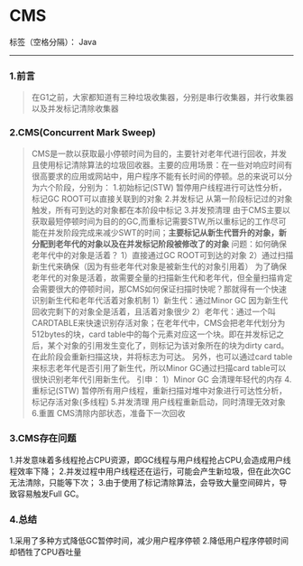 # CMS

标签（空格分隔）： Java

---

### 1.前言
> 在G1之前，大家都知道有三种垃圾收集器，分别是串行收集器，并行收集器以及并发标记清除收集器

### 2.CMS(Concurrent Mark Sweep)
>  CMS是一款以获取最小停顿时间为目的，主要针对老年代进行回收，并发且使用标记清除算法的垃圾回收器。主要的应用场景：在一些对响应时间有很高要求的应用或网站中，用户程序不能有长时间的停顿。总的来说可以分为六个阶段，分别为：
1.初始标记(STW)
暂停用户线程进行可达性分析，标记GC ROOT可以直接关联到的对象
2.并发标记
从第一阶段标记过的对象触发，所有可到达的对象都在本阶段中标记
3.并发预清理
由于CMS主要以获取最短停顿时间为目的的GC,而重标记需要STW,所以重标记的工作尽可能在并发阶段完成来减少SWT的时间；**主要标记从新生代晋升的对象，新分配到老年代的对象以及在并发标记阶段被修改了的对象**
问题：如何确保老年代中的对象是活着？
1）直接通过GC ROOT可到达的对象
2）通过扫描新生代来确保（因为有些老年代对象是被新生代的对象引用着）
为了确保老年代的对象是活着，故需要全量的扫描新生代和老年代，但全量扫描肯定会需要很大的停顿时间，那CMS如何保证扫描时快呢？那就得有一个快速识别新生代和老年代活着对象机制
1）新生代：通过Minor GC 因为新生代回收完剩下的对象全是活着，且活着对象很少
2）老年代：通过一个叫CARDTABLE来快速识别存活对象；在老年代中，CMS会把老年代划分为512bytes的块，card table中的每个元素对应这一个块。即在并发标记之后，某个对象的引用发生变化了，则标记为该对象所在的块为dirty card。在此阶段会重新扫描这块，并将标志为可达。
另外，也可以通过card table来标志老年代是否引用了新生代，所以Minor GC通过扫描card table可以很快识别老年代引用新生代。
引申：
1）Minor GC 会清理年轻代的内存
4.重标记(STW)
暂停所有用户线程，重新扫描对堆中对象进行可达性分析，标记存活对象(多线程)
5.并发清理
用户线程重新启动，同时清理无效对象
6.重置
CMS清除内部状态，准备下一次回收

### 3.CMS存在问题
1.并发意味着多线程抢占CPU资源，即GC线程与用户线程抢占CPU,会造成用户线程效率下降；
2.并发过程中用户线程还在运行，可能会产生新垃圾，但在此次GC无法清除，只能等下次；
3.由于使用了标记清除算法，会导致大量空间碎片，导致容易触发Full GC。

### 4.总结
1.采用了多种方式降低GC暂停时间，减少用户程序停顿
2.降低用户程序停顿时间却牺牲了CPU吞吐量





